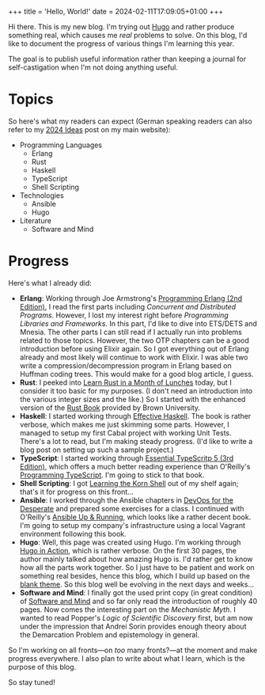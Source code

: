 +++
title = 'Hello, World!'
date = 2024-02-11T17:09:05+01:00
+++

Hi there. This is my new blog. I'm trying out [Hugo](https://gohugo.io) and
rather produce something real, which causes me _real_ problems to solve. On this
blog, I'd like to document the progress of various things I'm learning this
year.

The goal is to publish useful information rather than keeping a journal for
self-castigation when I'm not doing anything useful.

# Topics

So here's what my readers can expect (German speaking readers can also refer to
my [2024 Ideas](https://paedubucher.ch/articles/2024-01-01-ideen-fuer-2024.html)
post on my main website):

- Programming Languages
    - Erlang
    - Rust
    - Haskell
    - TypeScript
    - Shell Scripting
- Technologies
    - Ansible
    - Hugo
- Literature
    - Software and Mind

# Progress

Here's what I already did:

- **Erlang**: Working through Joe Armstrong's [Programming Erlang (2nd
  Edition)](https://pragprog.com/titles/jaerlang2/programming-erlang-2nd-edition/),
  I read the first parts including _Concurrent and Distributed Programs_.
  However, I lost my interest right before _Programming Libraries and
  Frameworks_. In this part, I'd like to dive into ETS/DETS and Mnesia. The
  other parts I can still read if I actually run into problems related to those
  topics. However, the two OTP chapters can be a good introduction before using
  Elixir again. So I got everything out of Erlang already and most likely will
  continue to work with Elixir. I was able two write a compression/decompression
  program in Erlang based on Huffman coding trees. This would make for a good
  blog article, I guess.
- **Rust**: I peeked into [Learn Rust in a Month of
  Lunches](https://www.manning.com/books/learn-rust-in-a-month-of-lunches)
  today, but I consider it too basic for my purposes. (I don't need an
  introduction into the various integer sizes and the like.) So I started with
  the enhanced version of the [Rust Book](https://rust-book.cs.brown.edu/)
  provided by Brown University.
- **Haskell**: I started working through [Effective
  Haskell](https://pragprog.com/titles/rshaskell/effective-haskell/). The book
  is rather verbose, which makes me just skimming some parts. However, I managed
  to setup my first Cabal project with working Unit Tests. There's a lot to
  read, but I'm making steady progress. (I'd like to write a blog post on
  setting up such a sample project.)
- **TypeScript**: I started working through [Essential TypeScritp 5 (3rd
  Edition)](https://www.manning.com/books/essential-typescript-5-third-edition),
  which offers a much better reading experience than O'Reilly's [Programming
  TypeScript](https://www.oreilly.com/library/view/programming-typescript/9781492037644/).
  I'm going to stick to that book.
- **Shell Scripting**: I got [Learning the Korn
  Shell](https://www.oreilly.com/library/view/learning-the-korn/1565920546/) out
  of my shelf again; that's it for progress on this front…
- **Ansible**: I worked through the Ansible chapters in [DevOps for the
  Desperate](https://nostarch.com/devops-desperate) and prepared some exercises
  for a class. I continued with O'Reilly's [Ansible Up &
  Running](https://www.oreilly.com/library/view/ansible-up-and/9781098109141/),
  which looks like a rather decent book. I'm going to setup my company's
  infrastructure using a local Vagrant environment following this book.
- **Hugo**: Well, this page was created using Hugo. I'm working through [Hugo in
  Action](https://www.manning.com/books/hugo-in-action), which is rather
  verbose. On the first 30 pages, the author mainly talked about how amazing
  Hugo is. I'd rather get to know how all the parts work together. So I just
  have to be patient and work on something real besides, hence this blog, which
  I build up based on the [blank theme](https://themes.gohugo.io/themes/blank/).
  So this blog well be evolving in the next days and weeks…
- **Software and Mind**: I finally got the used print copy (in great condition)
  of [Software and Mind](http://softwareandmind.com/) and so far only read the
  introduction of roughly 40 pages. Now comes the interesting part on the
  _Mechanistic Myth_. I wanted to read Popper's _Logic of Scientific Discovery_
  first, but am now under the impression that Andrei Sorin provides enough
  theory about the Demarcation Problem and epistemology in general.

So I'm working on all fronts—on _too_ many fronts?—at the moment and make
progress everywhere. I also plan to write about what I learn, which is the
purpose of this blog.

So stay tuned!
